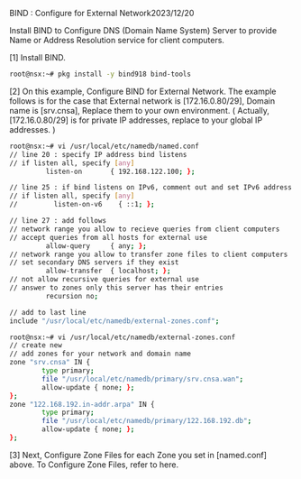 BIND : Configure for External Network2023/12/20
 	
Install BIND to Configure DNS (Domain Name System) Server to provide Name or Address Resolution service for client computers.

[1]	Install BIND.
```sh
root@nsx:~# pkg install -y bind918 bind-tools
```
[2]	On this example, Configure BIND for External Network.
The example follows is for the case that External network is [172.16.0.80/29], Domain name is [srv.cnsa], Replace them to your own environment.
( Actually, [172.16.0.80/29] is for private IP addresses, replace to your global IP addresses. )
```sh
root@nsx:~# vi /usr/local/etc/namedb/named.conf
// line 20 : specify IP address bind listens
// if listen all, specify [any]
         listen-on       { 192.168.122.100; };

// line 25 : if bind listens on IPv6, comment out and set IPv6 address
// if listen all, specify [any]
//         listen-on-v6    { ::1; };

// line 27 : add follows
// network range you allow to recieve queries from client computers
// accept queries from all hosts for external use
         allow-query     { any; };
// network range you allow to transfer zone files to client computers
// set secondary DNS servers if they exist
         allow-transfer  { localhost; };
// not allow recursive queries for external use
// answer to zones only this server has their entries
         recursion no;

// add to last line
include "/usr/local/etc/namedb/external-zones.conf";

root@nsx:~# vi /usr/local/etc/namedb/external-zones.conf
// create new
// add zones for your network and domain name
zone "srv.cnsa" IN {
        type primary;
        file "/usr/local/etc/namedb/primary/srv.cnsa.wan";
        allow-update { none; };
};
zone "122.168.192.in-addr.arpa" IN {
        type primary;
        file "/usr/local/etc/namedb/primary/122.168.192.db";
        allow-update { none; };
};
```
[3]	Next, Configure Zone Files for each Zone you set in [named.conf] above.
To Configure Zone Files, refer to here.
